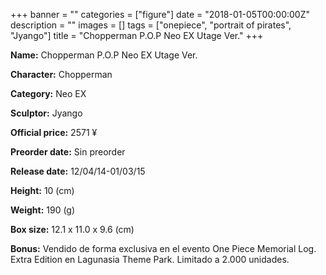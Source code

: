 +++
banner = ""
categories = ["figure"]
date = "2018-01-05T00:00:00Z"
description = ""
images = []
tags = ["onepiece", "portrait of pirates", "Jyango"]
title = "Chopperman P.O.P Neo EX Utage Ver."
+++

**Name:** Chopperman P.O.P Neo EX Utage Ver.

**Character:** Chopperman

**Category:** Neo EX 

**Sculptor:** Jyango

**Official price:** 2571 ¥

**Preorder date:** Sin preorder

**Release date:** 12/04/14-01/03/15

**Height:** 10 (cm)

**Weight:** 190 (g)

**Box size:** 12.1 x 11.0 x 9.6 (cm)

**Bonus:** Vendido de forma exclusiva en el evento One Piece Memorial Log. Extra Edition en Lagunasia Theme Park.
Limitado a 2.000 unidades.
